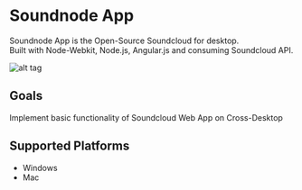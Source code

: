 Soundnode App
============

Soundnode App is the Open-Source Soundcloud for desktop. <br>
Built with Node-Webkit, Node.js, Angular.js and consuming Soundcloud API.

![alt tag](https://raw.githubusercontent.com/weblancaster/soundnode-app/master/Soundnode-app.png?token=549394__eyJzY29wZSI6IlJhd0Jsb2I6d2VibGFuY2FzdGVyL3NvdW5kbm9kZS1hcHAvbWFzdGVyL1NvdW5kbm9kZS1hcHAucG5nIiwiZXhwaXJlcyI6MTQwMDQ3OTQ3N30%3D--9f8d68b2ad22ad0020c6a077499832094d0e94a1)

## Goals

Implement basic functionality of Soundcloud Web App on Cross-Desktop

## Supported Platforms

- Windows
- Mac
